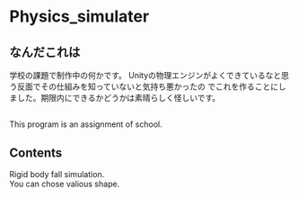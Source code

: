 # Physics_simulater

## なんだこれは
学校の課題で制作中の何かです。
Unityの物理エンジンがよくできているなと思う反面でその仕組みを知っていないと気持ち悪かったの
でこれを作ることにしました。期限内にできるかどうかは素晴らしく怪しいです。
## 
This program is an assignment of school.

## Contents
Rigid body fall simulation.
<br>You can chose valious shape.
